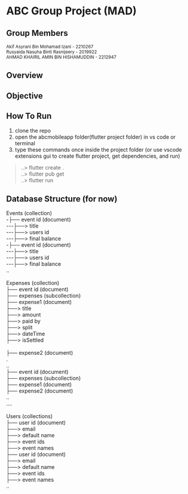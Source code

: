 # ABC Group Project (MAD)

## Group Members
<small>Akif Asyrani Bin Mohamad Izani - 2210267</small><br/>
<small>Rusyaida Nasuha Binti Rasnijeery - 2019922</small><br/>
<small>AHMAD KHAIRIL AMIN BIN HISHAMUDDIN - 2212947</small>

## Overview

## Objective

## How To Run
1. clone the repo <br>
2. open the abcmobileapp folder(flutter project folder) in vs code or terminal <br>
3. type these commands once inside the project folder (or use vscode extensions gui to create flutter project, get dependencies, and run)
> ..> flutter create .  
> ..> flutter pub get  
> ..> flutter run

## Database Structure (for now)

Events (collection)  <br>
  -├── event id (document)<br>
  ---├──> title<br>
  ---├──> users id<br>
  ---├──> final balance<br>
  -├── event id (document)<br>
  ---├──> title<br>
  ---├──> users id<br>
  ---├──> final balance<br>
  ..<br>
<br>
Expenses (collection)<br>
  ├── event id (document)<br>
       ├── expenses (subcollection)<br>
            ├── expense1 (document)<br>
                  ├──> title<br>
                  ├──> amount<br>
                  ├──> paid by<br>
                  ├──> split<br>
                  ├──> dateTime<br>
                  ├──> isSettled<br>         
            ├── expense2 (document)<br>
                  .<br>
            ..<br>
  ├── event id (document)<br>
       ├── expenses (subcollection)<br>
            ├── expense1 (document)<br>
            ├── expense2 (document)<br>
            ..<br>
        ....<br>
<br>
Users (collections)<br>
  ├── user id (document)<br>
       ├──> email<br>
       ├──> default name<br>
       ├──> event ids<br>
       ├──> event names<br>
  ├── user id (document)<br>
       ├──> email<br>
       ├──> default name<br>
       ├──> event ids<br>
       ├──> event names<br>
   ..<br>
<br>
